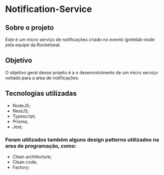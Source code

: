 # Notification-Service

## Sobre o projeto

Este é um micro serviço de notificações criado no evento ignitelab-node pela equipe da Rocketseat.

## Objetivo

O objetivo geral desse projeto é a o desenvolvimento de um micro serviço voltado para a area de notificações.

## Tecnologias utilizadas

- NodeJS;
- NestJS;
- Typescript;
- Prisma;
- Jest;

### Foram utilizados também alguns design patterns utilizados na area de programação, como:

- Clean architecture;
- Clean code;
- Factory;
